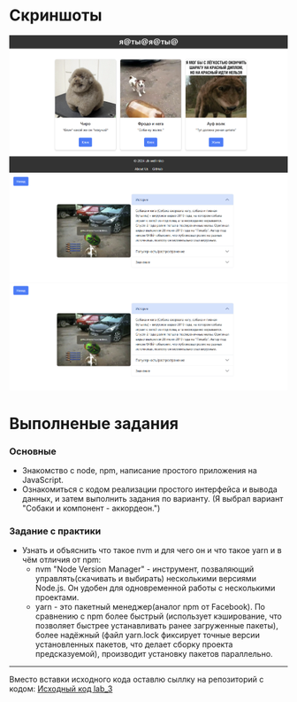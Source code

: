 # Скриншоты
![alt text](images/scrin/scrin-1.png)
![alt text](images/scrin/scrin-2.png)
![alt text](images/scrin/scrin-2.png)


# Выполненые задания
### Основные
- Знакомство с node, npm, написание простого приложения на JavaScript.
- Ознакомиться с кодом реализации простого интерфейса и вывода данных, и затем выполнить задания по варианту. (Я выбрал вариант "Собаки и компонент - аккордеон.")
### Задание с практики
- Узнать и объяснить что такое nvm и для чего он и что такое yarn и в чём отличия от npm:
    - nvm "Node Version Manager" - инструмент, позваляющий управлять(скачивать и выбирать) несколькими версиями Node.js. Он удобен для одновременной работы с несколькими проектами.
    - yarn - это пакетный менеджер(аналог npm от Facebook). По сравнению с npm более быстрый (использует кэширование, что позволяет быстрее устанавливать ранее загруженные пакеты), более надёжный (файл yarn.lock фиксирует точные версии установленных пакетов, что делает сборку проекта предсказуемой), производит установку пакетов параллельно.
___
Вместо вставки исходного кода оставлю сыллку на репозиторий с кодом: [Исходный код lab_3](https://github.com/uh-well-niko/Web-labs-pages/tree/main/lab_3)
